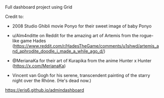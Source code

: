 Full dashboard project using Grid

Credit to: 
- 2008 Studio Ghibli movie Ponyo for their sweet image of baby Ponyo

- u/Alm4nditte on Reddit for the amazing art of Artemis from the rogue-like game Hades (https://www.reddit.com/r/HadesTheGame/comments/u1shwd/artemis_and_aphrodite_doodle_i_made_a_while_ago_d/)

- @MerianaKa for their art of Kurapika from the anime Hunter x Hunter (https://x.com/MerianaKa)

- Vincent van Gogh for his serene, transcendent painting of the starry night over the Rhóne. (He's dead now.)


https://eris6.github.io/admindashboard
